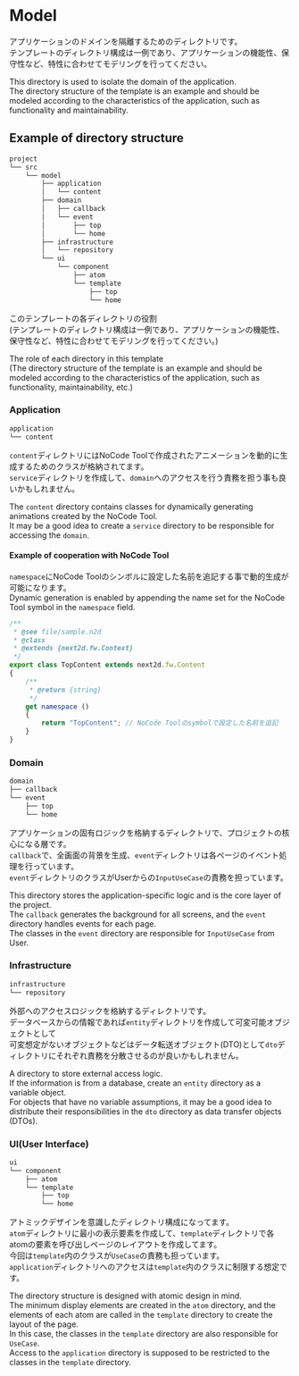 # Model

アプリケーションのドメインを隔離するためのディレクトリです。  
テンプレートのディレクトリ構成は一例であり、アプリケーションの機能性、保守性など、特性に合わせてモデリングを行ってください。

This directory is used to isolate the domain of the application.  
The directory structure of the template is an example and should be modeled according to the characteristics of the application, such as functionality and maintainability.  

## Example of directory structure

```sh
project
└── src
    └── model
        ├── application
        │   └── content
        ├── domain
        │   ├── callback
        │   └── event
        │       ├── top
        │       └── home
        ├── infrastructure
        │   └── repository
        └── ui
            └── component
                ├── atom
                └── template
                    ├── top
                    └── home
```

このテンプレートの各ディレクトリの役割  
(テンプレートのディレクトリ構成は一例であり、アプリケーションの機能性、保守性など、特性に合わせてモデリングを行ってください。)  

The role of each directory in this template  
(The directory structure of the template is an example and should be modeled according to the characteristics of the application, such as functionality, maintainability, etc.)

### Application

```sh
application
└── content
```

`content`ディレクトリにはNoCode Toolで作成されたアニメーションを動的に生成するためのクラスが格納されてます。  
`service`ディレクトリを作成して、`domain`へのアクセスを行う責務を担う事も良いかもしれません。  

The `content` directory contains classes for dynamically generating animations created by the NoCode Tool.  
It may be a good idea to create a `service` directory to be responsible for accessing the `domain`.  

#### Example of cooperation with NoCode Tool

`namespace`にNoCode Toolのシンボルに設定した名前を追記する事で動的生成が可能になります。  
Dynamic generation is enabled by appending the name set for the NoCode Tool symbol in the `namespace` field.  

```javascript
/**
 * @see file/sample.n2d
 * @class
 * @extends {next2d.fw.Context}
 */
export class TopContent extends next2d.fw.Content
{
    /**
     * @return {string}
     */
    get namespace ()
    {
        return "TopContent"; // NoCode Toolのsymbolで設定した名前を追記
    }
}
```

### Domain

```sh
domain
├── callback
└── event
    ├── top
    └── home
```

アプリケーションの固有ロジックを格納するディレクトリで、プロジェクトの核心になる層です。  
`callback`で、全画面の背景を生成、`event`ディレクトリは各ページのイベント処理を行っています。  
`event`ディレクトリのクラスがUserからの`InputUseCase`の責務を担っています。  

This directory stores the application-specific logic and is the core layer of the project.  
The `callback` generates the background for all screens, and the `event` directory handles events for each page.  
The classes in the `event` directory are responsible for `InputUseCase` from User.  

### Infrastructure

```sh
infrastructure
└── repository
```

外部へのアクセスロジックを格納するディレクトリです。  
データベースからの情報であれば`entity`ディレクトリを作成して可変可能オブジェクトとして  
可変想定がないオブジェクトなどはデータ転送オブジェクト(DTO)として`dto`ディレクトリにそれぞれ責務を分散させるのが良いかもしれません。  

A directory to store external access logic.  
If the information is from a database, create an `entity` directory as a variable object.  
For objects that have no variable assumptions, it may be a good idea to distribute their responsibilities in the `dto` directory as data transfer objects (DTOs).

### UI(User Interface)

```sh
ui
└── component
    ├── atom
    └── template
        ├── top
        └── home
```

アトミックデザインを意識したディレクトリ構成になってます。  
`atom`ディレクトリに最小の表示要素を作成して、`template`ディレクトリで各atomの要素を呼び出しページのレイアウトを作成してます。  
今回は`template`内のクラスが`UseCase`の責務も担っています。  
`application`ディレクトリへのアクセスは`template`内のクラスに制限する想定です。  

The directory structure is designed with atomic design in mind.  
The minimum display elements are created in the `atom` directory, and the elements of each atom are called in the `template` directory to create the layout of the page.  
In this case, the classes in the `template` directory are also responsible for `UseCase`.  
Access to the `application` directory is supposed to be restricted to the classes in the `template` directory.
